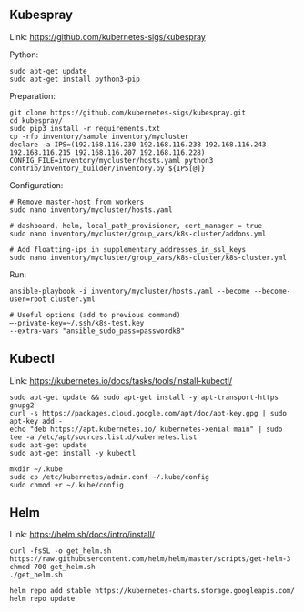 ## Kubespray

Link: https://github.com/kubernetes-sigs/kubespray

Python:

```ShellSession
sudo apt-get update
sudo apt-get install python3-pip
```

Preparation:

```ShellSession
git clone https://github.com/kubernetes-sigs/kubespray.git
cd kubespray/
sudo pip3 install -r requirements.txt
cp -rfp inventory/sample inventory/mycluster
declare -a IPS=(192.168.116.230 192.168.116.238 192.168.116.243 192.168.116.215 192.168.116.207 192.168.116.228)
CONFIG_FILE=inventory/mycluster/hosts.yaml python3 contrib/inventory_builder/inventory.py ${IPS[@]}
```

Configuration:

```ShellSession
# Remove master-host from workers
sudo nano inventory/mycluster/hosts.yaml

# dashboard, helm, local_path_provisioner, cert_manager = true
sudo nano inventory/mycluster/group_vars/k8s-cluster/addons.yml

# Add floatting-ips in supplementary_addresses_in_ssl_keys
sudo nano inventory/mycluster/group_vars/k8s-cluster/k8s-cluster.yml
```

Run:

```ShellSession
ansible-playbook -i inventory/mycluster/hosts.yaml --become --become-user=root cluster.yml

# Useful options (add to previous command)
–-private-key=~/.ssh/k8s-test.key
--extra-vars "ansible_sudo_pass=passwordk8"
```

## Kubectl

Link: https://kubernetes.io/docs/tasks/tools/install-kubectl/

```ShellSession
sudo apt-get update && sudo apt-get install -y apt-transport-https gnupg2
curl -s https://packages.cloud.google.com/apt/doc/apt-key.gpg | sudo apt-key add -
echo "deb https://apt.kubernetes.io/ kubernetes-xenial main" | sudo tee -a /etc/apt/sources.list.d/kubernetes.list
sudo apt-get update
sudo apt-get install -y kubectl

mkdir ~/.kube
sudo cp /etc/kubernetes/admin.conf ~/.kube/config
sudo chmod +r ~/.kube/config
```

## Helm

Link: https://helm.sh/docs/intro/install/

```ShellSession
curl -fsSL -o get_helm.sh https://raw.githubusercontent.com/helm/helm/master/scripts/get-helm-3
chmod 700 get_helm.sh
./get_helm.sh

helm repo add stable https://kubernetes-charts.storage.googleapis.com/
helm repo update
```
